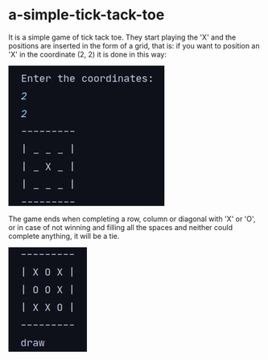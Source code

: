 # a-simple-tick-tack-toe

It is a simple game of tick tack toe. They start playing the 'X' and the positions are inserted in the form of a grid, that is: if you want to position an 'X' in the coordinate (2, 2) it is done in this way:

![entering-coordinates](/xtick.png)

The game ends when completing a row, column or diagonal with 'X' or 'O', or in case of not winning and filling all the spaces and neither could complete anything, it will be a tie.



![draw](/draw.png)
